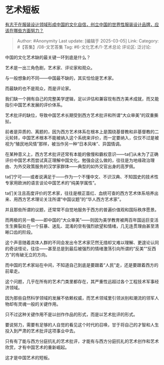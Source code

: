# 艺术短板
[有志于在服装设计领域形成中国的文化自信，创立中国的世界性服装设计品牌，应该在哪些方面努力？](https://www.zhihu.com/question/13038923577/answer/116968592555)

> Author: #Anonymity
> Last update: [编辑于 2025-03-05]
> Link:
> Category: #【答集】/08-文艺答集 
> Tag: #6-文化艺术/1-艺术总论 
> 评论区:
> 泛讨论:

中国的文化艺术缺的最关键一环到底是什么？

艺术是一出三角色剧，艺术家、评论家和观众。

与一般想象的不同——中国最不缺的，其实恰恰是艺术家。

而最缺的也不是观众，而是评论家。

我们缺一个拥有自己的完整美学逻辑，足以评估和兼容现有西方美术成就，而又能指引中国艺术发展的评价体系。

艺术批评的缺位，导致中国艺术长期受到西方艺术批评和所谓“大众审美”的双重撕扯。

前者是异质的、离题的，因为西方艺术体系在根本上是围绕基督教和非基督教的二元轮转，中国艺术根本不能被纳入这个系统来评价，而一定要纳入，仅仅不过是被视为“殖民地风情”那样，被当作另一种“日本风味”、异国情调。

在某种意义上，西方艺术批评还常有本能的傲慢和霸权意识——ta们从未为了正确评价中国艺术而尝试真正理解中国文化。勉强会这么做的，往往是为地缘政治理由、为外交政策服务的汉学家群体——典型的如外交官出身的高罗佩。

ta们宁可——或者说满足于——作为一个不懂中文、不识汉典、不知国史的技术性专家用欧洲的语言谈论中国艺术的“纯美学属性”。

ta们关注且高度评价的艺术家，往往是根正苗红、血统可查的西方艺术体系培养出来、用西方艺术理论关注所谓“中国议题”的“华人西方艺术家”。

并且那些所谓的议题，还常常不自觉地服务于西方的普遍价值观和国际秩序愿景。

而两极的另一极——即中国的“大众审美”——则因为美学教育被两百年国运巨变活生生撕裂处在一个狂暴、迷乱、混淆的空有强烈欲望和情绪，几无连贯理由甚至清晰口齿的阶段。

这个声音随着具体人群的不同会发出令艺术家茫然无措却又难以理解、更遑论认同的奇谈怪论，往往——甚至总是到最后被强烈的情绪激荡引向所谓的“反美”“反西方”的有破无立的方向。

而中国的艺术家站在中间，不知道自己到底是要跟着“人民”走，还是要跟着西方的前辈走。

这个问题，几乎在所有的艺术门类里都存在，其严重性远超过各个工程技术军事经济领域。

因为那些自然科学领域的发展不依赖权威，而艺术领域里引领派别和潮流的领军人物却有灵魂一般的关键作用。

只不过这种关键作用不是以创作作品的形式，而是以艺术批评的形式。

要说努力，需要有足够的人自觉的看见这个时代的召唤，甘于将自己的才智和人生投入到严肃的艺术批评这项事业中去。

只有有了能与西方分庭抗礼的艺术批评，才能有与西方分庭抗礼的艺术创作和艺术欣赏，才有中国艺术的重新崛起。

这才是中国艺术的短板。
